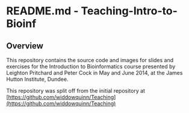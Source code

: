 # README.md - Teaching-Intro-to-Bioinf

## Overview

This repository contains the source code and images for slides and exercises
for the Introduction to Bioinformatics course presented by Leighton Pritchard
and Peter Cock in May and June 2014, at the James Hutton Institute, Dundee.

This repository was split off from the initial repository at
[https://github.com/widdowquinn/Teaching](https://github.com/widdowquinn/Teaching)
